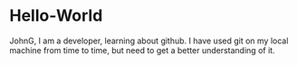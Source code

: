 # Hello-World
JohnG, I am a developer, learning about github. I have used git on my local machine from time to time, but need to get a better understanding of it.
